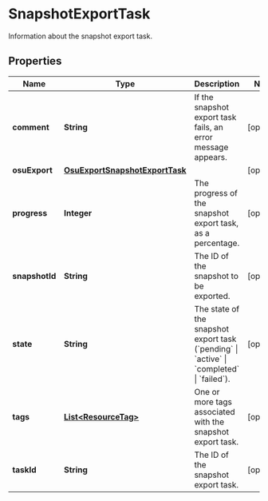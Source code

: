 

# SnapshotExportTask

Information about the snapshot export task.

## Properties

| Name | Type | Description | Notes |
|------------ | ------------- | ------------- | -------------|
|**comment** | **String** | If the snapshot export task fails, an error message appears. |  [optional] |
|**osuExport** | [**OsuExportSnapshotExportTask**](OsuExportSnapshotExportTask.md) |  |  [optional] |
|**progress** | **Integer** | The progress of the snapshot export task, as a percentage. |  [optional] |
|**snapshotId** | **String** | The ID of the snapshot to be exported. |  [optional] |
|**state** | **String** | The state of the snapshot export task (&#x60;pending&#x60; \\| &#x60;active&#x60; \\| &#x60;completed&#x60; \\| &#x60;failed&#x60;). |  [optional] |
|**tags** | [**List&lt;ResourceTag&gt;**](ResourceTag.md) | One or more tags associated with the snapshot export task. |  [optional] |
|**taskId** | **String** | The ID of the snapshot export task. |  [optional] |




